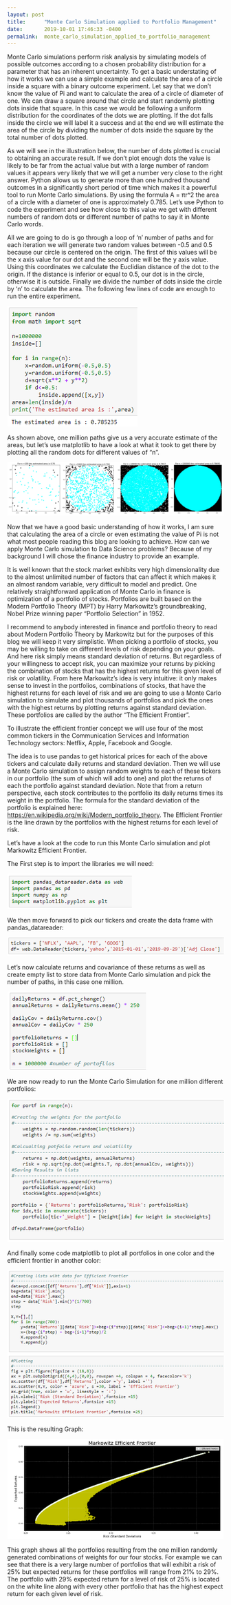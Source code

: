 ```yaml
---
layout: post
title:      "Monte Carlo Simulation applied to Portfolio Management"
date:       2019-10-01 17:46:33 -0400
permalink:  monte_carlo_simulation_applied_to_portfolio_management
---
```





Monte Carlo simulations perform risk analysis by simulating models of possible outcomes according to a chosen probability distribution for a parameter that has an inherent uncertainty. To get a basic understating of how it works we can use a simple example and calculate the area of a circle inside a square with a binary outcome experiment. Let say that we don’t know the value of Pi and want to calculate the area of a circle of diameter of one. We can draw a square around that circle and start randomly plotting dots inside that square. In this case we would be following a uniform distribution for the coordinates of the dots we are plotting. If the dot falls inside the circle we will label it a success and at the end we will estimate the area of the circle by dividing the number of dots inside the square by the total number of dots plotted. 

As we will see in the illustration below, the number of dots plotted is crucial to obtaining an accurate result. If we don’t plot enough dots the value is likely to be far from the actual value but with a large number of random values it appears very likely that we will get a number very close to the right answer. Python allows us to generate more than one hundred thousand outcomes in a significantly short period of time which makes it a powerful tool to run Monte Carlo simulations. By using the formula A = πr^2 the area of a circle with a diameter of one is approximately 0.785. Let’s use Python to code the experiment and see how close to this value we get with different numbers of random dots or different number of paths to say it in Monte Carlo words. <br/>

All we are going to do is go through a loop of ‘n’ number of paths and for each iteration we will generate two random values between -0.5 and 0.5 because our circle is centered on the origin. The first of this values will be the x axis value for our dot and the second one will be the y axis value. Using this coordinates we calculate the Euclidian distance of the dot to the origin. If the distance is inferior or equal to 0.5, our dot is in the circle, otherwise it is outside. Finally we divide the number of dots inside the circle by ‘n’ to calculate the area. The following few lines of code are enough to run the entire experiment. <br/>

![](img/24.png)

As shown above, one million paths give us a very accurate estimate of the areas, but let’s use matplotlib to have a look at what it took to get there by plotting all the random dots for different values of “n”.

![](img/23.png)

Now that we have a good basic understanding of how it works, I am sure that calculating the area of a circle or even estimating the value of Pi is not what most people reading this blog are looking to achieve. How can we apply Monte Carlo simulation to Data Science problems? Because of my background I will chose the finance industry to provide an example.

 It is well known that the stock market exhibits very high dimensionality due to the almost unlimited number of factors that can affect it which makes it an almost random variable, very difficult to model and predict. One relatively straightforward application of Monte Carlo in finance is optimization of a portfolio of stocks. Portfolios are built based on the Modern Portfolio Theory (MPT) by Harry Markowitz’s groundbreaking, Nobel Prize winning paper “Portfolio Selection” in 1952. 

I recommend to anybody interested in finance and portfolio theory to read about Modern Portfolio Theory by Markowitz but for the purposes of this blog we will keep it very simplistic. When picking a portfolio of stocks, you may be willing to take on different levels of risk depending on your goals. And here risk simply means standard deviation of returns. But regardless of your willingness to accept risk, you can maximize your returns by picking the combination of stocks that has the highest returns for this given level of risk or volatility. From here Markowitz’s idea is very intuitive: it only makes sense to invest in the portfolios, combinations of stocks, that have the highest returns for each level of risk and we are going to use a Monte Carlo simulation to simulate and plot thousands of portfolios and pick the ones with the highest returns by plotting returns against standard deviation. These portfolios are called by the author “The Efficient Frontier”. 

To illustrate the efficient frontier concept we will use four of the most common tickers in the Communication Services and Information Technology sectors: Netflix, Apple, Facebook and Google.

The idea is to use pandas to get historical prices for each of the above tickers and calculate daily returns and standard deviation. Then we will use a Monte Carlo simulation to assign random weights to each of these tickers in our portfolio (the sum of which will add to one) and plot the returns of each the portfolio against standard deviation. Note that from a return perspective, each stock contributes to the portfolio its daily returns times its weight in the portfolio. The formula for the standard deviation of the portfolio is explained here: https://en.wikipedia.org/wiki/Modern_portfolio_theory. The Efficient Frontier is the line drawn by the portfolios with the highest returns for each level of risk.

Let’s have a look at the code to run this Monte Carlo simulation and plot Markowitz Efficient Frontier. 

The First step is to import the libraries we will need: 

![](img/25.png)

We then move forward to pick our tickers and create the data frame with pandas_datareader: 

![](img/26.png)

Let’s now calculate returns and covariance of these returns as well as create empty list to store data from Monte Carlo simulation and pick the number of paths, in this case one million.

![](img/27.png)

We are now ready to run the Monte Carlo Simulation for one million different portfolios:

![](img/28.png)

And finally some code matplotlib to plot all portfolios in one color and the efficient frontier in another color:

![](img/29.png)

This is the resulting Graph:

![](img/30.png)

This graph shows all the portfolios resulting from the one million randomly generated combinations of weights for our four stocks. For example we can see that there is a very large number of portfolios that will exhibit a risk of 25% but expected returns for these portfolios will range from 21% to 29%. The portfolio with 29% expected return for a level of risk of 25% is located on the white line along with every other portfolio that has the highest expect return for each given level of risk. 


